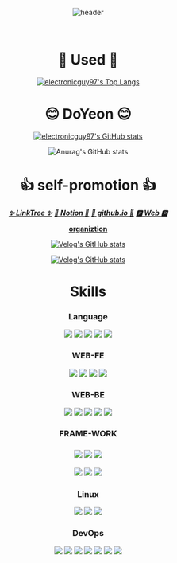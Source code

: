 <div align="center">
  
  ![header](https://capsule-render.vercel.app/api?type=cylinder&color=F0F8FF&height=150&section=header&text=Electronicguy97&fontColor=000000&fontSize=70&animation=fadeIn&fontAlignY=55)
  
<br>

# 🤺 Used 🤺
[![electronicguy97's Top Langs](https://github-readme-stats.vercel.app/api/top-langs/?username=electronicguy97&layout=compact&theme=dark)](https://github.com/anuraghazra/github-readme-stats)

# 😊 DoYeon 😊
[![electronicguy97's GitHub stats](https://github-readme-stats.vercel.app/api?username=electronicguy97&show_icons=true&theme=dark)](https://github.com/anuraghazra/github-readme-stats#gh-dark-mode-only)

![Anurag's GitHub stats](https://github-readme-stats.vercel.app/api?username=electronicguy97&show_icons=true&theme=merko)

# 👍 self-promotion 👍
[***✨ LinkTree ✨***](https://linktr.ee/jayce_97)
[***📄 Notion 📄***](https://jayce97.notion.site/Resume-32fd632de2ea4f24a7e86618c98d3a1a?pvs=74)
[***💬 github.io 💬***](https://electronicguy97.github.io/)
[***🅿️ Web 🅿️***](https://doyeon.netlify.app/)

**[organiztion](https://github.com/deeptudy)**

[![Velog's GitHub stats](https://velog-readme-2.vercel.app/api/badge-stats?name=jayce_97)](https://velog.io/@jayce_97)

[![Velog's GitHub stats](https://velog-readme-stats.vercel.app/api?name=jayce_97)](https://velog-readme-stats.vercel.app/api/redirect?name=jayce_97)


# Skills

<h3>Language</h3>

<img src = "https://img.shields.io/badge/python-3776AB?style=for-the-badge&logo=python&logoColor=white">
<img src = "https://img.shields.io/badge/C++-00599C?style=for-the-badge&logo=C%2B%2B&logoColor=white">
<img src = "https://img.shields.io/badge/C-A8B9CC?style=for-the-badge&logo=C&logoColor=white">
<img src = "https://img.shields.io/badge/r-276DC3?style=for-the-badge&logo=r%2B%2B&logoColor=white">
<img src = "https://img.shields.io/badge/Java-007396?&style=for-the-badge&logo=Java&logoColor=white">

<h3>WEB-FE</h3>

<img src = "https://img.shields.io/badge/html5-E34F26?style=for-the-badge&logo=html5&logoColor=white">
<img src = "https://img.shields.io/badge/css-1572B6?style=for-the-badge&logo=css3&logoColor=white">
<img src = "https://img.shields.io/badge/javascript-F7DF1E?style=for-the-badge&logo=javascript&logoColor=black">
<img src = "https://img.shields.io/badge/jquery-0769AD?style=for-the-badge&logo=jquery&logoColor=white">

<h3>WEB-BE</h3>

<img src="https://img.shields.io/badge/mysql-4479A1?style=plastic&logo=mysql&logoColor=FFFFFF"/></a>
<img src="https://img.shields.io/badge/oracle-F80000?style=plastic&logo=oracle&logoColor=FFFFFF"/></a>
<img src="https://img.shields.io/badge/sqlite-003B57?style=plastic&logo=sqlite&logoColor=FFFFFF"/></a>
<img src="https://img.shields.io/badge/apachetomcat-F8DC75?style=plastic&logo=apachetomcat&logoColor=FFFFFF"/></a>
<img src="https://img.shields.io/badge/mybatis-FF69B4?style=plastic&logo=#4353FF&logoColor=FFFFFF"/></a>

<h3>FRAME-WORK<h3>
	
<img src="https://img.shields.io/badge/scikitlearn-F7931E?style=plastic&logo=scikitlearn&logoColor=F7931E"/>
<img src="https://img.shields.io/badge/TensorFlow-FF6F00?style=for-the-badge&logo=TensorFlow&logoColor=white">
<img src="https://img.shields.io/badge/PyTorch-EE4C2C?style=for-the-badge&logo=PyTorch&logoColor=white">

<img src="https://img.shields.io/badge/django-092E20?style=plastic&logo=django&logoColor=FFFFFF"/></a>
<img src="https://img.shields.io/badge/flask-000000?style=plastic&logo=flask&logoColor=FFFFFF"/></a>
<img src="https://img.shields.io/badge/spring-6DB33F?style=plastic&logo=spring&logoColor=FFFFFF"/></a>

<h3>Linux</h3>

<img src="https://img.shields.io/badge/ubuntu-E95420?style=plastic&logo=ubuntu&logoColor=FFFFFF"/></a>
<img src="https://img.shields.io/badge/centos-262577?style=plastic&logo=centos&logoColor=FFFFFF"/></a>
<img src="https://img.shields.io/badge/fedora-51A2DA?style=plastic&logo=fedora&logoColor=FFFFFF"/></a>

<h3>DevOps</h3>

<a href="https://git-scm.com/" onClick=""><img src="https://img.shields.io/badge/Git-F05032?style=flat-square&logo=Git&logoColor=white"/></a>
<a href="https://github.com/" onClick=""><img src="https://img.shields.io/badge/GitHub-181717?style=flat-square&logo=GitHub&logoColor=white"/></a>
<a href="https://www.notion.so/ko-kr" onClick=""><img src="https://img.shields.io/badge/Notion-000000?style=flat-square&logo=Notion&logoColor=white"/></a>
<a href="https://www.linux.org/" onClick=""><img src="https://img.shields.io/badge/Linux-FCC624?style=flat-square&logo=Linux&logoColor=white"/></a>
<a href="https://en.wikipedia.org/wiki/Shell_script" onClick=""><img src="https://img.shields.io/badge/Shell-5391FE?style=flat-square&logo=PowerShell&logoColor=white"/></a>
<a href="https://visualstudio.microsoft.com/ko/" onClick=""><img src="https://img.shields.io/badge/VS-5C2D91?style=flat-square&logo=Visual Studio&logoColor=white"/></a>
<a href="https://code.visualstudio.com/" onClick=""><img src="https://img.shields.io/badge/VSC-007ACC?style=flat-square&logo=Visual Studio Code&logoColor=white"/></a>

